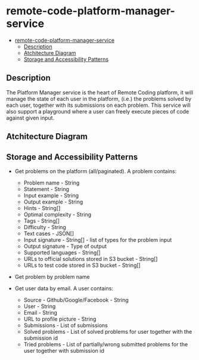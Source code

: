 # remote-code-platform-manager-service

- [remote-code-platform-manager-service](#remote-code-platform-manager-service)
  - [Description](#description)
  - [Atchitecture Diagram](#atchitecture-diagram)
  - [Storage and Accessibility Patterns](#storage-and-accessibility-patterns)


## Description

The Platform Manager service is the heart of Remote Coding platform, it will manage the state of each user in the platform, (i.e.) the problems solved by each user, together with its submissions on each problem.
This service will also support a playground where a user can freely execute pieces of code against given input.

## Atchitecture Diagram

## Storage and Accessibility Patterns


* Get problems on the platform (all/paginated). A problem contains: 
  * Problem name - String
  * Statement - String
  * Input example - String
  * Output example - String
  * Hints - String[]
  * Optimal complexity - String
  * Tags - String[]
  * Difficulty - String
  * Text cases - JSON[]
  * Input signature - String[] - list of types for the problem input
  * Output signature - Type of output
  * Supported languages - String[]
  * URLs to official solutions stored in S3 bucket - String[]
  * URLs to test code stored in S3 bucket - String[]

* Get problem by problem name
* Get user data by email. A user contains:
  * Source - Github/Google/Facebook - String
  * User - String
  * Email - String
  * URL to profile picture - String
  * Submissions - List of submissions
  * Solved problems - List of solved problems for user together with the submission id
  * Tried problems - List of partially/wrong submitted problems for the user together with submission id